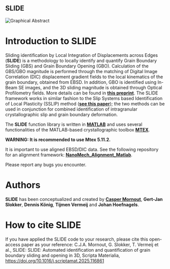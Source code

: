 ## SLIDE

![Graphical Abstract](https://github.com/user-attachments/assets/c41a1f86-8e47-45f0-b4d6-71cf0cea32a3)

# Introduction to SLIDE

Sliding identification by Local Integration of Displacements across Edges (**SLIDE**) is a methodology to locally identify and quantify Grain Boundary Sliding (GBS) and Grain Boundary Opening (GBO). Calculation of the GBS/GBO magnitude is performed through the matching of Digital Image Correlation (DIC) displacement gradient fields to the local kinematics of the grain boundary, obtained from EBSD. In addition, GBO is identified using In-Beam SE images, and the 3D sliding magnitude is obtained through Optical Profilometry fields. More details can be found in [**this preprint**](https://arxiv.org/abs/2504.04898). The SLIDE framework works in similar fashion to the Slip Systems based Identification of Local Plasticity (SSLIP) method ([**see this paper**](https://www.sciencedirect.com/science/article/pii/S1359645422008795?via%3Dihub)); the two methods can be used in conjunction for combined identification of intragranular crystallographic slip and grain boundary deformation.

The **SLIDE** function library is written in [**MATLAB**](https://mathworks.com/products/matlab.html) and uses several functionalities of the MATLAB-based crystallographic toolbox [**MTEX**](https://mtex-toolbox.github.io). 

**WARNING: It is recommended to use Mtex 5.11.2.**

It is important to use aligned EBSD/DIC data. See the following repository for an alignment framework: [**NanoMech_Alignment_Matlab**](https://github.com/Tijmenvermeij/NanoMech_Alignment_Matlab).

Please report any bugs you encounter.

# Authors
**SLIDE** has been conceptualized and created by [**Casper Mornout**](https://research.tue.nl/en/persons/casper-mornout), **Gert-Jan Slokker**, **Dennis König**, **Tijmen Vermeij** and **Johan Hoefnagels**.

# How to cite SLIDE
If you have applied the SLIDE code to your research, please cite this open-access paper as your reference:
C.J.A. Mornout, G. Slokker, T. Vermeij et al., SLIDE: SLIDE: Automated identification and quantification of grain boundary sliding and opening in 3D, Scripta Materialia, https://doi.org/10.1016/j.scriptamat.2025.116861
